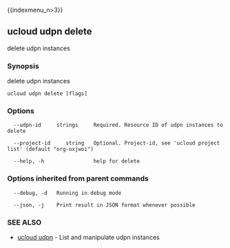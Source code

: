 {{indexmenu_n>3}}

## ucloud udpn delete

delete udpn instances

### Synopsis

delete udpn instances

```
ucloud udpn delete [flags]
```

### Options

```
  --udpn-id     strings     Required. Resource ID of udpn instances to delete 

  --project-id     string   Optional. Project-id, see 'ucloud project list' (default "org-oxjwoi") 

  --help, -h                help for delete 

```

### Options inherited from parent commands

```
  --debug, -d   Running in debug mode 

  --json, -j    Print result in JSON format whenever possible 

```

### SEE ALSO

* [ucloud udpn](software/cli/cmd/ucloud/udpn)	 - List and manipulate udpn instances

